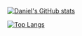 [![Daniel's GitHub stats](https://github-readme-stats.vercel.app/api?username=daniel-benzion&show_icons=true&theme=tokyonight)](https://github.com/anuraghazra/github-readme-stats)

[![Top Langs](https://github-readme-stats.vercel.app/api/top-langs/?username=daniel-benzion&theme=tokyonight)](https://github.com/anuraghazra/github-readme-stats)
